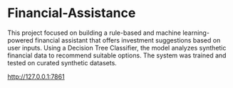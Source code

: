 # Financial-Assistance
This project focused on building a rule-based and machine learning-powered financial assistant that offers investment suggestions based on user inputs. Using a Decision Tree Classifier, the model analyzes synthetic financial data to recommend suitable options.  The system was trained and tested on curated synthetic datasets.

 http://127.0.0.1:7861
